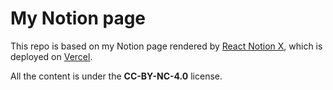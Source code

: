 # My Notion page

This repo is based on my Notion page rendered by [React Notion X](https://github.com/NotionX/react-notion-x), which is  deployed on [Vercel](https://vercel.com/).

All the content is under the **CC-BY-NC-4.0** license.
